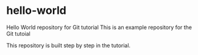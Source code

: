 # hello-world

Hello World repository for Git tutorial
This is an example repository for the Git tutoial

This repository is built step by step in the tutorial.
